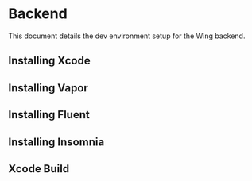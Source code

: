 # Backend

This document details the dev environment setup for the Wing backend.    

## Installing Xcode 

## Installing Vapor     

## Installing Fluent     

## Installing Insomnia 


## Xcode Build 

